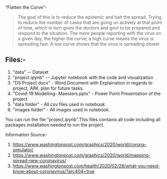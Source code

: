 “Flatten the Curve”-
> The goal of this is to reduce the epidemic and halt the spread. Trying to reduce the number of cases that are going on actively at that point of time, which in turn gives the doctors and govt to be prepared and respond to the situation.
>The more people reporting with the virus on a given day, the higher the curve; a high curve means the virus is spreading fast. A low curve shows that the virus is spreading slower

## Files:-
1. "data" -- Dataset
2. "project.ipynb" -- Jupyter notebook with the code and visualization
3. "DS Project.docx" - Word Document with Explaination in regards to project, AIM, plan for future tasks.
4. "Covid-19 Modelling- Maesters.pptx" - Power Point Presentation of the project.
5. "data folder" - All csv files used in notebook.
6. "images folder" - All images used in notebook.

You can run the file "project.ipynb".This files contains all code including all packages installation needed to run the project. 

Information Source- 
1. https://www.washingtonpost.com/graphics/2020/world/corona-simulator/
2. https://www.washingtonpost.com/graphics/2020/world/mapping-spread-new-coronavirus/
3. https://www.washingtonpost.com/health/2020/02/28/what-you-need-know-about-coronavirus/?arc404=true

